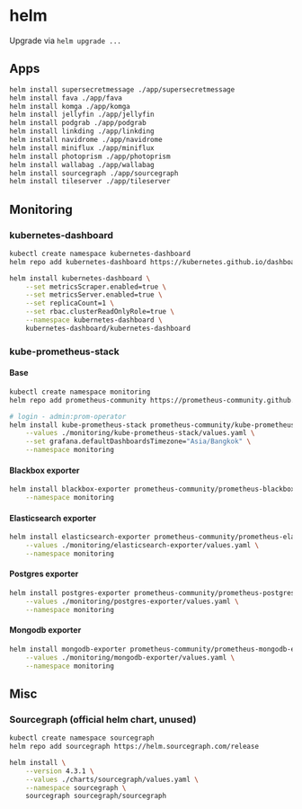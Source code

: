 # helm

Upgrade via `helm upgrade ...`

## Apps

```bash
helm install supersecretmessage ./app/supersecretmessage
helm install fava ./app/fava
helm install komga ./app/komga
helm install jellyfin ./app/jellyfin
helm install podgrab ./app/podgrab
helm install linkding ./app/linkding
helm install navidrome ./app/navidrome
helm install miniflux ./app/miniflux
helm install photoprism ./app/photoprism
helm install wallabag ./app/wallabag
helm install sourcegraph ./app/sourcegraph
helm install tileserver ./app/tileserver
```

## Monitoring

### kubernetes-dashboard

```bash
kubectl create namespace kubernetes-dashboard
helm repo add kubernetes-dashboard https://kubernetes.github.io/dashboard/

helm install kubernetes-dashboard \
    --set metricsScraper.enabled=true \
    --set metricsServer.enabled=true \
    --set replicaCount=1 \
    --set rbac.clusterReadOnlyRole=true \
    --namespace kubernetes-dashboard \
    kubernetes-dashboard/kubernetes-dashboard
```

### kube-prometheus-stack

#### Base

```bash
kubectl create namespace monitoring
helm repo add prometheus-community https://prometheus-community.github.io/helm-charts

# login - admin:prom-operator
helm install kube-prometheus-stack prometheus-community/kube-prometheus-stack \
    --values ./monitoring/kube-prometheus-stack/values.yaml \
    --set grafana.defaultDashboardsTimezone="Asia/Bangkok" \
    --namespace monitoring
```

#### Blackbox exporter

```bash
helm install blackbox-exporter prometheus-community/prometheus-blackbox-exporter \
    --namespace monitoring
```

#### Elasticsearch exporter

```bash
helm install elasticsearch-exporter prometheus-community/prometheus-elasticsearch-exporter \
    --values ./monitoring/elasticsearch-exporter/values.yaml \
    --namespace monitoring
```

#### Postgres exporter

```bash
helm install postgres-exporter prometheus-community/prometheus-postgres-exporter \
    --values ./monitoring/postgres-exporter/values.yaml \
    --namespace monitoring
```

#### Mongodb exporter

```bash
helm install mongodb-exporter prometheus-community/prometheus-mongodb-exporter \
    --values ./monitoring/mongodb-exporter/values.yaml \
    --namespace monitoring
```

## Misc

### Sourcegraph (official helm chart, unused)

```bash
kubectl create namespace sourcegraph
helm repo add sourcegraph https://helm.sourcegraph.com/release

helm install \
    --version 4.3.1 \
    --values ./charts/sourcegraph/values.yaml \
    --namespace sourcegraph \
    sourcegraph sourcegraph/sourcegraph
```
